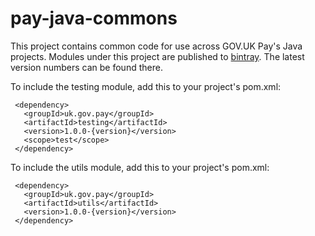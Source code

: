 # pay-java-commons

This project contains common code for use across GOV.UK Pay's Java projects. 
Modules under this project are published to [bintray](https://bintray.com/govuk-pay/pay-java-commons/pay-java-commons/).
The latest version numbers can be found there. 

To include the testing module, add this to your project's pom.xml:

```
 <dependency>
   <groupId>uk.gov.pay</groupId>
   <artifactId>testing</artifactId>
   <version>1.0.0-{version}</version>
   <scope>test</scope>
 </dependency>
```

To include the utils module, add this to your project's pom.xml:
                             
```
 <dependency>
   <groupId>uk.gov.pay</groupId>
   <artifactId>utils</artifactId>
   <version>1.0.0-{version}</version>
 </dependency>
```
